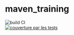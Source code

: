 # maven_training
![build CI](https://github.com/ismaelbalaghni/maven_training/actions/workflows/build.yml/badge.svg)  
[![couverture par les tests](https://codecov.io/gh/ismaelbalaghni/maven_training/branch/main/graph/badge.svg?token=57MCM6QHA8)](https://codecov.io/gh/ismaelbalaghni/maven_training)

